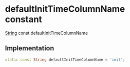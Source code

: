 


# defaultInitTimeColumnName constant






[String](https://api.flutter.dev/flutter/dart-core/String-class.html) const defaultInitTimeColumnName
  







## Implementation

```dart
static const String defaultInitTimeColumnName = 'init';


```







